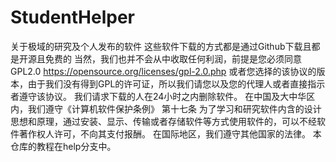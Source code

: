 # StudentHelper
关于极域的研究及个人发布的软件
这些软件下载的方式都是通过Github下载且都是开源且免费的
当然，我们也并不会从中收取任何利润，前提是您必须同意GPL2.0 https://opensource.org/licenses/gpl-2.0.php
或者您选择的该协议的版本，由于我们没有得到GPL的许可证，所以我们请您以及您的代理人或者直接指示者遵守该协议。
我们请求下载的人在24小时之内删除软件。
在中国及大中华区内，我们遵守《计算机软件保护条例》
第十七条 为了学习和研究软件内含的设计思想和原理，通过安装、显示、传输或者存储软件等方式使用软件的，可以不经软件著作权人许可，不向其支付报酬。 
在国际地区，我们遵守其他国家的法律。
本仓库的教程在help分支中。
